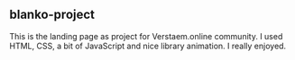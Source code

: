## blanko-project
This is the landing page as project for Verstaem.online community. I used HTML, CSS, a bit of JavaScript and nice library animation. I really enjoyed.
